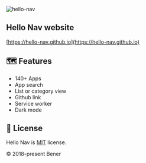 ![hello-nav](https://socialify.git.ci/hello-nav/hello-nav/image?description=1&descriptionEditable=A%20navigation%20for%20developer&font=Raleway&logo=https%3A%2F%2Fhello-nav.github.io%2Ffavicon%2Ffavicon-192.png&pattern=Plus&theme=Light)

## Hello Nav website

[https://hello-nav.github.io](https://hello-nav.github.io)

## 🗺 Features

- 140+ Apps
- App search
- List or category view
- Github link
- Service worker
- Dark mode

## 📄 License

Hello Nav is [MIT](https://github.com/hello-nav/hello-nav/blob/master/LICENSE) license.

© 2018-present Bener
